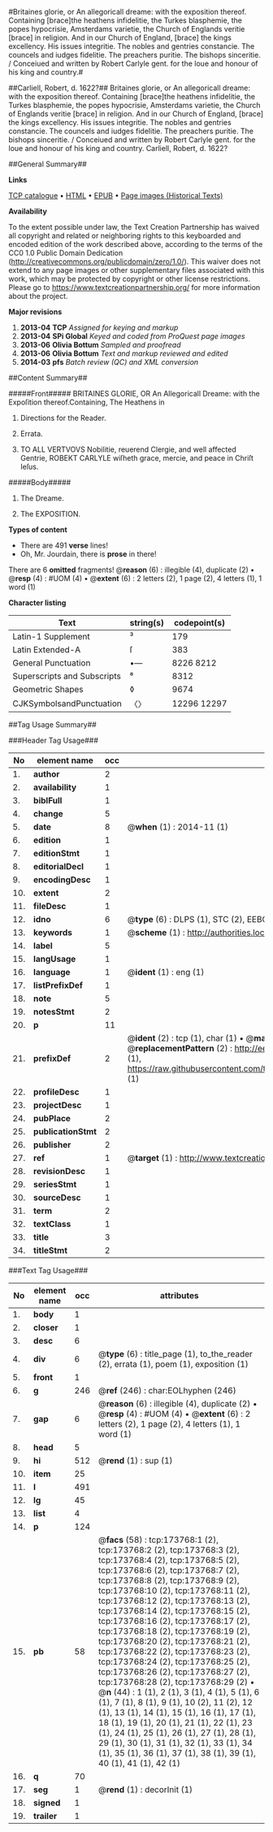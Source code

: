 #Britaines glorie, or An allegoricall dreame: with the exposition thereof. Containing [brace]the heathens infidelitie, the Turkes blasphemie, the popes hypocrisie, Amsterdams varietie, the Church of Englands veritie [brace] in religion. And in our Church of England, [brace] the kings excellency. His issues integritie. The nobles and gentries constancie. The councels and iudges fidelitie. The preachers puritie. The bishops sinceritie. / Conceiued and written by Robert Carlyle gent. for the loue and honour of his king and country.#

##Carliell, Robert, d. 1622?##
Britaines glorie, or An allegoricall dreame: with the exposition thereof. Containing [brace]the heathens infidelitie, the Turkes blasphemie, the popes hypocrisie, Amsterdams varietie, the Church of Englands veritie [brace] in religion. And in our Church of England, [brace] the kings excellency. His issues integritie. The nobles and gentries constancie. The councels and iudges fidelitie. The preachers puritie. The bishops sinceritie. / Conceiued and written by Robert Carlyle gent. for the loue and honour of his king and country.
Carliell, Robert, d. 1622?

##General Summary##

**Links**

[TCP catalogue](http://www.ota.ox.ac.uk/tcp/)  • 
[HTML](http://tei.it.ox.ac.uk/tcp/Texts-HTML/free/B01/B01023.html)  • 
[EPUB](http://tei.it.ox.ac.uk/tcp/Texts-EPUB/free/B01/B01023.epub) • 
[Page images (Historical Texts)](https://historicaltexts.jisc.ac.uk/eebo-44920322e)

**Availability**

To the extent possible under law, the Text Creation Partnership has waived all copyright and related or neighboring rights to this keyboarded and encoded edition of the work described above, according to the terms of the CC0 1.0 Public Domain Dedication (http://creativecommons.org/publicdomain/zero/1.0/). This waiver does not extend to any page images or other supplementary files associated with this work, which may be protected by copyright or other license restrictions. Please go to https://www.textcreationpartnership.org/ for more information about the project.

**Major revisions**

1. __2013-04__ __TCP__ *Assigned for keying and markup*
1. __2013-04__ __SPi Global__ *Keyed and coded from ProQuest page images*
1. __2013-06__ __Olivia Bottum__ *Sampled and proofread*
1. __2013-06__ __Olivia Bottum__ *Text and markup reviewed and edited*
1. __2014-03__ __pfs__ *Batch review (QC) and XML conversion*

##Content Summary##

#####Front#####
BRITAINES GLORIE, OR An Allegoricall Dreame: with the Expoſition thereof.Containing,
The Heathens in
1. Directions for the Reader.

1. Errata.

1. TO ALL VERTVOVS Nobilitie, reuerend Clergie, and well affected Gentrie, ROBEKT CARLYLE wiſheth grace, mercie, and peace in Chriſt Ieſus.

#####Body#####

1. The Dreame.

1. The EXPOSITION.

**Types of content**

  * There are 491 **verse** lines!
  * Oh, Mr. Jourdain, there is **prose** in there!

There are 6 **omitted** fragments! 
 @__reason__ (6) : illegible (4), duplicate (2)  •  @__resp__ (4) : #UOM (4)  •  @__extent__ (6) : 2 letters (2), 1 page (2), 4 letters (1), 1 word (1)

**Character listing**


|Text|string(s)|codepoint(s)|
|---|---|---|
|Latin-1 Supplement|³|179|
|Latin Extended-A|ſ|383|
|General Punctuation|•—|8226 8212|
|Superscripts             and Subscripts|⁸|8312|
|Geometric Shapes|◊|9674|
|CJKSymbolsandPunctuation|〈〉|12296 12297|

##Tag Usage Summary##

###Header Tag Usage###

|No|element name|occ|attributes|
|---|---|---|---|
|1.|__author__|2||
|2.|__availability__|1||
|3.|__biblFull__|1||
|4.|__change__|5||
|5.|__date__|8| @__when__ (1) : 2014-11 (1)|
|6.|__edition__|1||
|7.|__editionStmt__|1||
|8.|__editorialDecl__|1||
|9.|__encodingDesc__|1||
|10.|__extent__|2||
|11.|__fileDesc__|1||
|12.|__idno__|6| @__type__ (6) : DLPS (1), STC (2), EEBO-CITATION (1), OCLC (1), VID (1)|
|13.|__keywords__|1| @__scheme__ (1) : http://authorities.loc.gov/ (1)|
|14.|__label__|5||
|15.|__langUsage__|1||
|16.|__language__|1| @__ident__ (1) : eng (1)|
|17.|__listPrefixDef__|1||
|18.|__note__|5||
|19.|__notesStmt__|2||
|20.|__p__|11||
|21.|__prefixDef__|2| @__ident__ (2) : tcp (1), char (1)  •  @__matchPattern__ (2) : ([0-9\-]+):([0-9IVX]+) (1), (.+) (1)  •  @__replacementPattern__ (2) : http://eebo.chadwyck.com/downloadtiff?vid=$1&page=$2 (1), https://raw.githubusercontent.com/textcreationpartnership/Texts/master/tcpchars.xml#$1 (1)|
|22.|__profileDesc__|1||
|23.|__projectDesc__|1||
|24.|__pubPlace__|2||
|25.|__publicationStmt__|2||
|26.|__publisher__|2||
|27.|__ref__|1| @__target__ (1) : http://www.textcreationpartnership.org/docs/. (1)|
|28.|__revisionDesc__|1||
|29.|__seriesStmt__|1||
|30.|__sourceDesc__|1||
|31.|__term__|2||
|32.|__textClass__|1||
|33.|__title__|3||
|34.|__titleStmt__|2||


###Text Tag Usage###

|No|element name|occ|attributes|
|---|---|---|---|
|1.|__body__|1||
|2.|__closer__|1||
|3.|__desc__|6||
|4.|__div__|6| @__type__ (6) : title_page (1), to_the_reader (2), errata (1), poem (1), exposition (1)|
|5.|__front__|1||
|6.|__g__|246| @__ref__ (246) : char:EOLhyphen (246)|
|7.|__gap__|6| @__reason__ (6) : illegible (4), duplicate (2)  •  @__resp__ (4) : #UOM (4)  •  @__extent__ (6) : 2 letters (2), 1 page (2), 4 letters (1), 1 word (1)|
|8.|__head__|5||
|9.|__hi__|512| @__rend__ (1) : sup (1)|
|10.|__item__|25||
|11.|__l__|491||
|12.|__lg__|45||
|13.|__list__|4||
|14.|__p__|124||
|15.|__pb__|58| @__facs__ (58) : tcp:173768:1 (2), tcp:173768:2 (2), tcp:173768:3 (2), tcp:173768:4 (2), tcp:173768:5 (2), tcp:173768:6 (2), tcp:173768:7 (2), tcp:173768:8 (2), tcp:173768:9 (2), tcp:173768:10 (2), tcp:173768:11 (2), tcp:173768:12 (2), tcp:173768:13 (2), tcp:173768:14 (2), tcp:173768:15 (2), tcp:173768:16 (2), tcp:173768:17 (2), tcp:173768:18 (2), tcp:173768:19 (2), tcp:173768:20 (2), tcp:173768:21 (2), tcp:173768:22 (2), tcp:173768:23 (2), tcp:173768:24 (2), tcp:173768:25 (2), tcp:173768:26 (2), tcp:173768:27 (2), tcp:173768:28 (2), tcp:173768:29 (2)  •  @__n__ (44) : 1 (1), 2 (1), 3 (1), 4 (1), 5 (1), 6 (1), 7 (1), 8 (1), 9 (1), 10 (2), 11 (2), 12 (1), 13 (1), 14 (1), 15 (1), 16 (1), 17 (1), 18 (1), 19 (1), 20 (1), 21 (1), 22 (1), 23 (1), 24 (1), 25 (1), 26 (1), 27 (1), 28 (1), 29 (1), 30 (1), 31 (1), 32 (1), 33 (1), 34 (1), 35 (1), 36 (1), 37 (1), 38 (1), 39 (1), 40 (1), 41 (1), 42 (1)|
|16.|__q__|70||
|17.|__seg__|1| @__rend__ (1) : decorInit (1)|
|18.|__signed__|1||
|19.|__trailer__|1||
